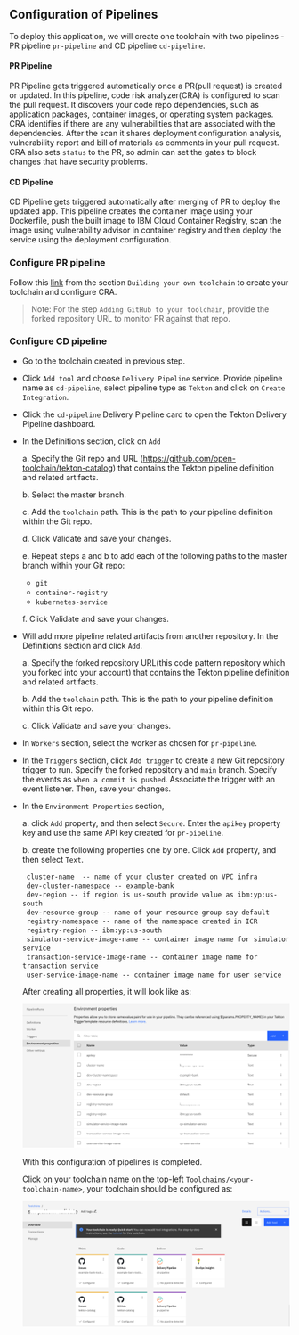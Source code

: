 
## Configuration of Pipelines

To deploy this application, we will create one toolchain with two pipelines - PR pipeline `pr-pipeline` and CD pipeline `cd-pipeline`.

#### PR Pipeline

PR Pipeline gets triggered automatically once a PR(pull request) is created or updated. In this pipeline, code risk analyzer(CRA) is configured to scan the pull request. It discovers your code repo dependencies, such as application packages, container images, or operating system packages. CRA identifies if there are any vulnerabilities that are associated with the dependencies. After the scan it shares deployment configuration analysis, vulnerability report and bill of materials as comments in your pull request. CRA also sets `status` to the PR, so admin can set the gates to block changes that have security problems. 

#### CD Pipeline

CD Pipeline gets triggered automatically after merging of PR to deploy the updated app. This pipeline creates the container image using your Dockerfile, push the built image to IBM Cloud Container Registry, scan the image using vulnerability advisor in container registry and then deploy the service using the deployment configuration.

### Configure PR pipeline

Follow this [link](https://cloud.ibm.com/docs/ContinuousDelivery?topic=ContinuousDelivery-cd-configure-cra-repos#cra_build_toolchain) from the section `Building your own toolchain` to create your toolchain and configure CRA.

> Note: For the step `Adding GitHub to your toolchain`, provide the forked repository URL to monitor PR against that repo.

### Configure CD pipeline

- Go to the toolchain created in previous step.
- Click `Add tool` and choose `Delivery Pipeline` service. Provide pipeline name as `cd-pipeline`, select pipeline type as `Tekton` and click on `Create Integration`.
- Click the `cd-pipeline` Delivery Pipeline card to open the Tekton Delivery Pipeline dashboard.
- In the Definitions section, click on `Add`

  a. Specify the Git repo and URL (https://github.com/open-toolchain/tekton-catalog) that contains the Tekton pipeline definition and related artifacts.

  b. Select the master branch.

  c. Add the `toolchain` path. This is the path to your pipeline definition within the Git repo.

  d. Click Validate and save your changes.

  e. Repeat steps a and b to add each of the following paths to the master branch within your Git repo:

    * `git`
    * `container-registry`
    * `kubernetes-service`

  f. Click Validate and save your changes.

- Will add more pipeline related artifacts from another repository. In the Definitions section and click `Add`.

  a. Specify the forked repository URL(this code pattern repository which you forked into your account) that contains the Tekton pipeline definition and related artifacts.

  b. Add the `toolchain` path. This is the path to your pipeline definition within this Git repo.

  c. Click Validate and save your changes.
  
- In `Workers` section, select the worker as chosen for `pr-pipeline`.

- In the `Triggers` section, click `Add trigger` to create a new Git repository trigger to run. Specify the forked repository and `main` branch. Specify the events as `when a commit is pushed`. Associate the trigger with an event listener. Then, save your changes.

- In the `Environment Properties` section,

  a. click `Add` property, and then select `Secure`. Enter the `apikey` property key and use the same API key created for `pr-pipeline`.
  
  b. create the following properties one by one. Click `Add` property, and then select `Text`.
   
    ```
     cluster-name  -- name of your cluster created on VPC infra
     dev-cluster-namespace -- example-bank
     dev-region -- if region is us-south provide value as ibm:yp:us-south
     dev-resource-group -- name of your resource group say default
     registry-namespace -- name of the namespace created in ICR
     registry-region -- ibm:yp:us-south
     simulator-service-image-name -- container image name for simulator service
     transaction-service-image-name -- container image name for transaction service
     user-service-image-name -- container image name for user service
    ```
    
    After creating all properties, it will look like as:
    
    ![env-props](images/env-properties.png)
    
    With this configuration of pipelines is completed.
    
    Click on your toolchain name on the top-left `Toolchains/<your-toolchain-name>`, your toolchain should be configured as:
    
    ![toolchain](images/configured-toolchain.png)
